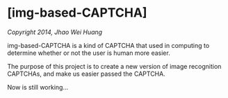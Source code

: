 # [img-based-CAPTCHA]
*Copyright 2014,  Jhao Wei Huang*  

img-based-CAPTCHA is a kind of CAPTCHA that used in computing to determine whether or not the user is human more easier.

The purpose of this project is to create a new version of image recognition CAPTCHAs, and make us easier passed the CAPTCHA.

Now is still working...
